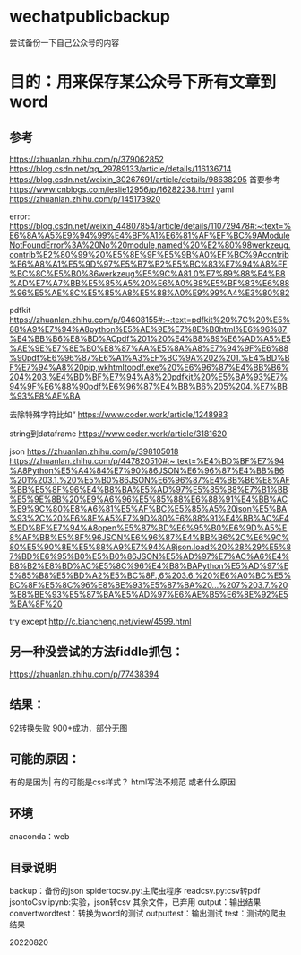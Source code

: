 # wechatpublicbackup
尝试备份一下自己公众号的内容

# 目的：用来保存某公众号下所有文章到word



## 参考
https://zhuanlan.zhihu.com/p/379062852
https://blog.csdn.net/qq_29789133/article/details/116136714
https://blog.csdn.net/weixin_30267691/article/details/98638295
首要参考
https://www.cnblogs.com/leslie12956/p/16282238.html
yaml
https://zhuanlan.zhihu.com/p/145173920



error:
https://blog.csdn.net/weixin_44807854/article/details/110729478#:~:text=%E6%8A%A5%E9%94%99%E4%BF%A1%E6%81%AF%EF%BC%9AModuleNotFoundError%3A%20No%20module,named%20%E2%80%98werkzeug.contrib%E2%80%99%20%E5%8E%9F%E5%9B%A0%EF%BC%9Acontrib%E6%A8%A1%E5%9D%97%E5%B7%B2%E5%BC%83%E7%94%A8%EF%BC%8C%E5%B0%86werkzeug%E5%9C%A81.0%E7%89%88%E4%B8%AD%E7%A7%BB%E5%85%A5%20%E6%A0%B8%E5%BF%83%E6%88%96%E5%AE%8C%E5%85%A8%E5%88%A0%E9%99%A4%E3%80%82


pdfkit
https://zhuanlan.zhihu.com/p/94608155#:~:text=pdfkit%20%7C%20%E5%88%A9%E7%94%A8python%E5%AE%9E%E7%8E%B0html%E6%96%87%E4%BB%B6%E8%BD%ACpdf%201%20%E4%B8%89%E6%AD%A5%E5%AE%9E%E7%8E%B0%E8%87%AA%E5%8A%A8%E7%94%9F%E6%88%90pdf%E6%96%87%E6%A1%A3%EF%BC%9A%202%201.%E4%BD%BF%E7%94%A8%20pip,wkhtmltopdf.exe%20%E6%96%87%E4%BB%B6%204%203.%E4%BD%BF%E7%94%A8%20pdfkit%20%E5%BA%93%E7%94%9F%E6%88%90pdf%E6%96%87%E4%BB%B6%205%204.%E7%BB%93%E8%AE%BA

去除特殊字符比如“
https://www.coder.work/article/1248983

string到dataframe
https://www.coder.work/article/3181620


json
https://zhuanlan.zhihu.com/p/398105018
https://zhuanlan.zhihu.com/p/447820510#:~:text=%E4%BD%BF%E7%94%A8Python%E5%A4%84%E7%90%86JSON%E6%96%87%E4%BB%B6%201%203.1.%20%E5%B0%86JSON%E6%96%87%E4%BB%B6%E8%AF%BB%E5%8F%96%E4%B8%BA%E5%AD%97%E5%85%B8%E7%B1%BB%E5%9E%8B%20%E9%A6%96%E5%85%88%E6%88%91%E4%BB%AC%E9%9C%80%E8%A6%81%E5%AF%BC%E5%85%A5%20json%E5%BA%93%2C%20%E6%8E%A5%E7%9D%80%E6%88%91%E4%BB%AC%E4%BD%BF%E7%94%A8open%E5%87%BD%E6%95%B0%E6%9D%A5%E8%AF%BB%E5%8F%96JSON%E6%96%87%E4%BB%B6%2C%E6%9C%80%E5%90%8E%E5%88%A9%E7%94%A8json.load%20%28%29%E5%87%BD%E6%95%B0%E5%B0%86JSON%E5%AD%97%E7%AC%A6%E4%B8%B2%E8%BD%AC%E5%8C%96%E4%B8%BAPython%E5%AD%97%E5%85%B8%E5%BD%A2%E5%BC%8F.,6%203.6.%20%E6%A0%BC%E5%BC%8F%E5%8C%96%E8%BE%93%E5%87%BA%20...%207%203.7.%20%E8%BE%93%E5%87%BA%E5%AD%97%E6%AE%B5%E6%8E%92%E5%BA%8F%20

try except
http://c.biancheng.net/view/4599.html

## 另一种没尝试的方法fiddle抓包：
https://zhuanlan.zhihu.com/p/77438394
## 结果：
92转换失败
900+成功，部分无图
## 可能的原因：
有的是因为|
有的可能是css样式？
html写法不规范
或者什么原因
## 环境 
anaconda：web
## 目录说明
backup：备份的json
spidertocsv.py:主爬虫程序
readcsv.py:csv转pdf
jsontoCsv.ipynb:实验，json转csv
其余文件，已弃用
output：输出结果
convertwordtest：转换为word的测试
outputtest：输出测试
test：测试的爬虫结果

20220820 
